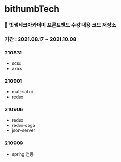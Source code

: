 # bithumbTech
### 🎲 빗썸테크아카데미 프론트엔드 수강 내용 코드 저장소
### 기간 : 2021.08.17 ~ 2021.10.08


### 210831
- scss
- axios

### 210901
- material ui
- redux

### 210906
- redux
- redux-saga
- json-server

### 210909
- spring 연동
